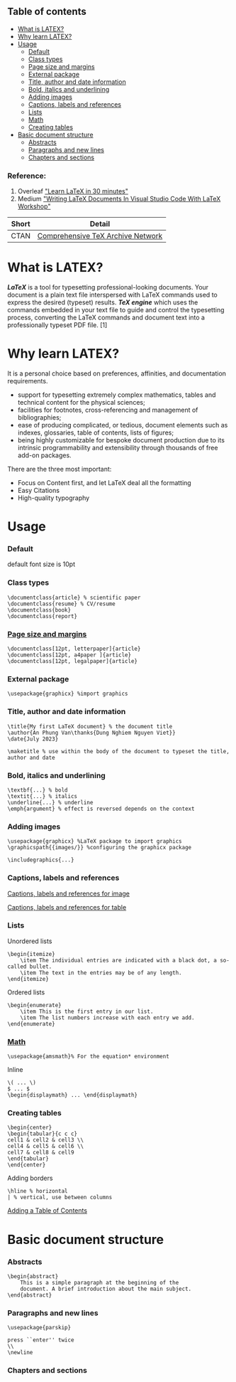 
<!-- # WYSIWYM - What You See Is What You Mean -->

## Table of contents
- [What is LATEX?](#what-is-latex)
- [Why learn LATEX?](#why-learn-latex)
- [Usage](#usage)
    - [Default](#default)
    - [Class types](#class-types)
    - [Page size and margins](#page-size-and-margins)
    - [External package](#external-package)
    - [Title, author and date information](#title-author-and-date-information)
    - [Bold, italics and underlining](#bold-italics-and-underlining)
    - [Adding images](#adding-images)
    - [Captions, labels and references](#captions-labels-and-references)
    - [Lists](#lists)
    - [Math](#math)
    - [Creating tables](#creating-tables)
- [Basic document structure](#basic-document-structure)
    - [Abstracts](#abstracts)
    - [Paragraphs and new lines](#paragraphs-and-new-lines)
    - [Chapters and sections](#chapters-and-sections)


### Reference: 
1. Overleaf ["Learn LaTeX in 30 minutes"](https://www.overleaf.com/learn/latex/Learn_LaTeX_in_30_minutes)
2. Medium ["Writing LaTeX Documents In Visual Studio Code With LaTeX Workshop"](https://medium.com/@rcpassos/writing-latex-documents-in-visual-studio-code-with-latex-workshop-d9af6a6b2815)

Short | Detail
--|--
CTAN | [Comprehensive TeX Archive Network](https://www.ctan.org/)

# What is LATEX? 
***LaTeX*** is a tool for typesetting professional-looking documents. Your document is a plain text file interspersed with LaTeX commands used to express the desired (typeset) results. ***TeX engine*** which uses the commands embedded in your text file to guide and control the typesetting process, converting the LaTeX commands and document text into a professionally typeset PDF file. [1]

# Why learn LATEX?
It is a personal choice based on preferences, affinities, and documentation requirements.
  - support for typesetting extremely complex mathematics, tables and technical content for the physical sciences;
  - facilities for footnotes, cross-referencing and management of bibliographies;
  - ease of producing complicated, or tedious, document elements such as indexes, glossaries, table of contents, lists of figures;
  - being highly customizable for bespoke document production due to its intrinsic programmability and extensibility through thousands of free add-on packages. 


There are the three most important:  
- Focus on Content first, and let LaTeX deal all the formatting
- Easy Citations
- High-quality typography

# Usage
### Default
default font size is 10pt

### Class types

    \documentclass{article} % scientific paper
    \documentclass{resume} % CV/resume
    \documentclass{book}
    \documentclass{report}

### [Page size and margins](https://www.overleaf.com/learn/latex/Page_size_and_margins)
    \documentclass[12pt, letterpaper]{article}
    \documentclass[12pt, a4paper ]{article}
    \documentclass[12pt, legalpaper]{article}
### External package
    \usepackage{graphicx} %import graphics

### Title, author and date information
    \title{My first LaTeX document} % the document title
    \author{An Phung Van\thanks{Dung Nghiem Nguyen Viet}}
    \date{July 2023}

    \maketitle % use within the body of the document to typeset the title, author and date

### Bold, italics and underlining

    \textbf{...} % bold
    \textit{...} % italics
    \underline{...} % underline
    \emph{argument} % effect is reversed depends on the context

### Adding images

    \usepackage{graphicx} %LaTeX package to import graphics
    \graphicspath{{images/}} %configuring the graphicx package

    \includegraphics{...}  

### Captions, labels and references

[Captions, labels and references for image](https://www.overleaf.com/learn/latex/Learn_LaTeX_in_30_minutes#Captions,_labels_and_references)

[Captions, labels and references for table](https://www.overleaf.com/learn/latex/Learn_LaTeX_in_30_minutes#Captions,_labels_and_references_2)

### Lists
Unordered lists

    \begin{itemize}
        \item The individual entries are indicated with a black dot, a so-called bullet.
        \item The text in the entries may be of any length.
    \end{itemize}

Ordered lists

    \begin{enumerate}
        \item This is the first entry in our list.
        \item The list numbers increase with each entry we add.
    \end{enumerate}

### [Math](https://www.overleaf.com/learn/latex/Learn_LaTeX_in_30_minutes#More_complete_examples)
    \usepackage{amsmath}% For the equation* environment

Inline 

    \( ... \)
    $ ... $
    \begin{displaymath} ... \end{displaymath}
### Creating tables

    \begin{center}
    \begin{tabular}{c c c}
    cell1 & cell2 & cell3 \\ 
    cell4 & cell5 & cell6 \\  
    cell7 & cell8 & cell9    
    \end{tabular}
    \end{center}
Adding borders

    \hline % horizontal 
    | % vertical, use between columns 

[Adding a Table of Contents](https://www.overleaf.com/learn/latex/Learn_LaTeX_in_30_minutes#Adding_a_Table_of_Contents)

# Basic document structure
### Abstracts

    \begin{abstract}
        This is a simple paragraph at the beginning of the 
        document. A brief introduction about the main subject.
    \end{abstract}

### Paragraphs and new lines

    \usepackage{parskip}

    press ``enter'' twice
    \\
    \newline

### Chapters and sections

